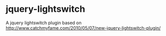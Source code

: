 jquery-lightswitch
==================

A jquery lightswitch plugin based on http://www.catchmyfame.com/2010/05/07/new-jquery-lightswitch-plugin/